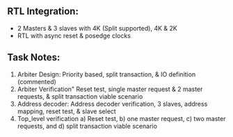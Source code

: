 RTL Integration:
--
* 2 Masters & 3 slaves with 4K (Split supported), 4K & 2K
* RTL with async reset & posedge clocks

Task Notes:
--
1. Arbiter Design: Priority based, split transaction, & IO definition (commented)
2. Arbiter Verification" Reset test, single master request & 2 master requests, & split transaction viable scenario
3. Address decoder: Address decoder verification, 3 slaves, address mapping, reset test, & slave select
4. Top_level verification a) Reset test, b) one master request, c) two master requests, and d) split transaction viable scenario
